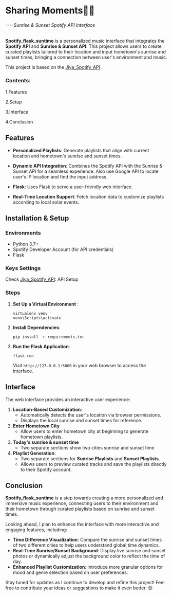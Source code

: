 # Sharing Moments🌅🎶

###### ----Sunrise & Sunset Spotify API Interface

**Spotify_flask_suntime** is a personalized music interface that integrates the **Spotify API** and **Sunrise & Sunset API**. This project allows users to create curated playlists tailored to their location and input hometown's sunrise and sunset times, bringing a connection between user's environment and music.

This project is based on the [Jiya_Spotify_API](https://github.com/JiyaZhang0306/Jiya_Spotify_API) .



### Contents:

1.Features

2.Setup

3.Interface

4.Conclusion



##  Features

- **Personalized Playlists**: Generate playlists that align with current location and hometown's sunrise and sunset times.

- **Dynamic API Integration**: Combines the Spotify API with the Sunrise & Sunset API for a seamless experience. Also use Google API to locate user's IP location and find the input address.

- **Flask**: Uses Flask to serve a user-friendly web interface.

- **Real-Time Location Support**: Fetch location data to customize playlists according to local solar events.

  

##  Installation & Setup

### Environments

- Python 3.7+
- Spotify Developer Account (for API credentials)
- Flask



### Keys Settings

Check  [Jiya_Spotify_API](https://github.com/JiyaZhang0306/Jiya_Spotify_API): API Setup



### Steps

1. **Set Up a Virtual Environment** :

   ```
   virtualenv venv
   venv\Scripts\activate
   ```

2. **Install Dependencies**:

   ```
   pip install -r requirements.txt
   ```

3. **Run the Flask Application**:

   ```
   flask run
   ```

   Visit `http://127.0.0.1:5000` in your web browser to access the interface.



## Interface

The web interface provides an interactive user experience:

1. **Location-Based Customization**:
   - Automatically detects the user's location via browser permissions.
   - Displays the local sunrise and sunset times for reference.
2. **Enter Hometown City**
   - Allow users to enter hometown city at beginning to generate hometown playlists.
3. **Today's sunrise & sunset time**
   - Two separate sections show two cities sunrise and sunset time
4. **Playlist Generation**:
   - Two separate sections for **Sunrise Playlists** and **Sunset Playlists**.
   - Allows users to preview curated tracks and save the playlists directly to their Spotify account.



## Conclusion

**Spotify_flask_suntime** is a step towards creating a more personalized and immersive music experience, connecting users to their environment and their hometown through curated playlists based on sunrise and sunset times. 

Looking ahead, I plan to enhance the interface with more interactive and engaging features, including:

- **Time Difference Visualization**: Compare the sunrise and sunset times of two different cities to help users understand global time dynamics.
- **Real-Time Sunrise/Sunset Background**: Display live sunrise and sunset photos or dynamically adjust the background color to reflect the time of day.
- **Enhanced Playlist Customization**: Introduce more granular options for mood and genre selection based on user preferences.

Stay tuned for updates as I continue to develop and refine this project! Feel free to contribute your ideas or suggestions to make it even better. 😊